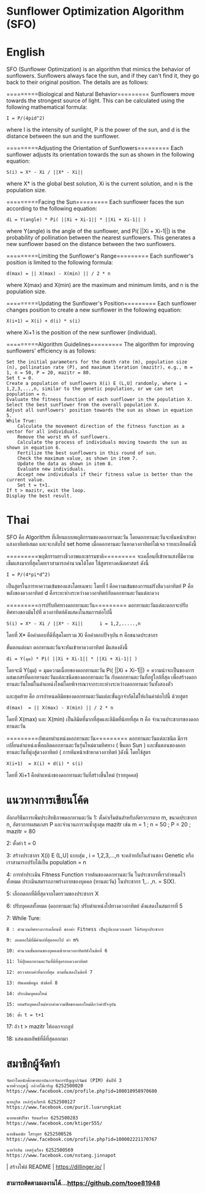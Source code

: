 # Sunflower Optimization Algorithm (SFO)

# English

SFO (Sunflower Optimization) is an algorithm that mimics the behavior of sunflowers. Sunflowers always face the sun, and if they can't find it, they go back to their original position. The details are as follows:

=========Biological and Natural Behavior=========
Sunflowers move towards the strongest source of light. This can be calculated using the following mathematical formula:

	I = P/(4pid^2)
	
where I is the intensity of sunlight, P is the power of the sun, and d is the distance between the sun and the sunflower.

=========Adjusting the Orientation of Sunflowers=========
Each sunflower adjusts its orientation towards the sun as shown in the following equation:

	S(i) = X* - Xi / ||X* - Xi||
	
where X* is the global best solution, Xi is the current solution, and n is the population size.

=========Facing the Sun=========
Each sunflower faces the sun according to the following equation:

	di = Y(angle) * Pi( ||Xi + Xi-1|| * ||Xi + Xi-1|| )
	
where Y(angle) is the angle of the sunflower, and Pi( ||Xi + Xi-1||) is the probability of pollination between the nearest sunflowers. This generates a new sunflower based on the distance between the two sunflowers.

=========Limiting the Sunflower's Range=========
Each sunflower's position is limited to the following formula:

	d(max) = || X(max) - X(min) || / 2 * n
	
where X(max) and X(min) are the maximum and minimum limits, and n is the population size.

=========Updating the Sunflower's Position=========
Each sunflower changes position to create a new sunflower in the following equation:

	X(i+1) = X(i) + d(i) * s(i)
	
where Xi+1 is the position of the new sunflower (individual).

=========Algorithm Guidelines=========
The algorithm for improving sunflowers' efficiency is as follows:

	Set the initial parameters for the death rate (m), population size (n), pollination rate (P), and maximum iteration (mazitr), e.g., m = 1, n = 50, P = 20, mazitr = 80.
	Set t = 0.
	Create a population of sunflowers X(i) E (L,U] randomly, where i = 1,2,3,...,n, similar to the genetic population, or we can set population = n.
	Evaluate the fitness function of each sunflower in the population X.
	Select the best sunflower from the overall population X.
	Adjust all sunflowers' position towards the sun as shown in equation 5.
	While True:
		Calculate the movement direction of the fitness function as a vector for all individuals.
		Remove the worst m% of sunflowers.
		Calculate the process of individuals moving towards the sun as shown in equation 6.
		Fertilize the best sunflowers in this round of sun.
		Check the maximum value, as shown in item 7.
		Update the data as shown in item 8.
		Evaluate new individuals.
		Accept new individuals if their fitness value is better than the current value.
		Set t = t+1.
	If t > mazitr, exit the loop.
	Display the best result.


# Thai

SFO คือ Algorithm ที่เลียนแบบพฤติกรรมของดอกทานตะวัน โดยดอกทานตะวันจะหันหน้าเข้าหาแสงอาทิตย์เสมอ และจะกลับไป set home เมื่อดอกทานตะวันหาดวงอาทิตย์ไม่เจอ รายละเอียดดังนี้

=========พฤติกรรมทางชีวภาพและธรรมชาติ=========
จะเคลื่อนที่เข้าหาแสงที่มีความเข็มแสงมากที่สุดโดยเราสามารถคำนวณได้โดย ใช้สูตรทางคณิตศาสตร์ ดังนี้

	I = P/(4*pi*d^2)

เป็นสูตรในการหาความเข้มของแสงโดยเฉพาะ โดยที่
I คือความเข้มของการแผ่รังสีดวงอาทิตย์
P คือพลังของดวงอาทิตย์ 
d คือระยะห่างระหว่างดวงอาทิตย์กับดอกทานตะวันแต่ละดวง

=========การปรับทิศทางดอกทานตะวัน=========
ดอกทานตะวันแต่ละดอกจะปรับทิศทางของมันไปที่ ดวงอาทิตย์ดังแสดงในสมการต่อไปนี้

    S(i) = X* - Xi / ||X* - Xi||      i = 1,2,.....,n

โดยที่
X* คือคำตอบที่ดีที่สุดโดยรวม 
Xi คือคำตอบปัจจุบัน
n คือขนาดประชากร

ขั้นตอนต่อมา ดอกทานตะวันจะหันเข้าหาดวงอาทิตย์ มีแสดงดังนี้

	di = Y(มุม) * Pi( ||Xi + Xi-1|| * ||Xi + Xi-1|| )

โดยจะมี
Y(มุม) = มุมความเฉื่อยของดอกทานตะวัน
Pi( ||Xi + Xi-1||)  = ความน่าจะเป็นของการผสมเกสรที่ดอกทานตะวันแต่ละชนิดของดอกทานตะวัน กับดอกทานตะวันที่อยู่ใกล้ที่สุด เพื่อสร้างดอกทานตะวันใหม่ในตำแหน่งใหม่โดยพิจารณาจากระยะห่างระหว่างดอกทานตะวันทั้งสองตัว

และสุดท้าย คือ การกำหนดลิมิตของดอกทานตะวันแต่ละขั้นถูกจำกัดไม่ให้เกินค่าต่อไปนี้
ด้วยสูตร

    d(max)  = || X(max) - X(min) || / 2 * n

โดยที่ X(max) และ X(min) เป็นลิมิตที่มากที่สุดและลิมิตที่น้อยที่สุด 
n คือ จำนวนประชากรของดอกทานตะวัน



=========อัพเดทตำแหน่งดอกทานตะวัน=========
ดอกทานตะวันแต่ละชนิด มีการเปลี่ยนตำแหน่งเพื่อผลิตดอกทานตะวันรุ่นใหม่ตามทิศทาง ( ขึ้นตก Sun )
และขั้นตอนของดอกทานตะวันที่มุ่งสู่ดวงอาทิตย์ ( การหันหน้าเข้าหาดวงอาทิตย์ )ดังนี้
โดยใช้สูตร

    X(i+1)  = X(i) + d(i) * s(i)
    
โดยที่ Xi+1 คือตำแหน่งของดอกทานตะวันที่สร้างขึ้นใหม่ (รายบุคคล)


# แนวทางการเขียนโค้ด
อัลกอริธึมการเพิ่มประสิทธิภาพดอกทานตะวัน
1: ตั้งค่าเริ่มต้นสำหรับอัตราการตาย m, ขนาดประชากร n, อัตราการผสมเกสร P และจำนวนการวนซ้ำสูงสุด mazitr เช่น m = 1 ; n = 50 ; P = 20 ; mazitr = 80

2: ตั้งค่า t = 0

3: สร้างประชากร X(i) E (L,U] แบบสุ่ม ,  i = 1,2,3,...,n
จะคล้ายกับในส่วนของ Genetic หรือเราสามารถปรับได้เป็น 
population = n

4: การทำประเมิน Fitness Function รายต้นของดอกทานตะวัน ในประชากรที่เรากำหนดไว้ทั้งหมด
ประเมินสมรรถภาพร่างกายของบุคคล (ทานตะวัน) ในประชากร 1,.. ,n. = S(X).

5: เลือกดอกที่ดีที่สุดจากโดยรวมของประชากร X

6: ปรับบุคคลทั้งหมด (ดอกทานตะวัน) ปรับตำแหน่งไปทางดวงอาทิตย์ ดังแสดงในสมการที่ 5

7: While Ture:

	8 : คำนวณทิศทางการเคลื่อนที่ ของค่า Fitness เป็นรูปแบบเวกเตอร์ ให้กับทุกประชากร

	9: ลบดอกไม้ที่มีค่าแย่ที่สุดออกไป ค่า m%

	10: คำนวณขั้นตอนของบุคคลเข้าหาดวงอาทิตย์ดังในข้อที่ 6

	11: ให้ปุ๋ยดอกทานตะวันที่ดีที่สุดรอบดวงอาทิตย์

	12: ตรวจสอบค่าที่มากที่สุด ตามที่แสดงในข้อที่ 7

	13: อัพเดตข้อมูล ดังข้อที่ 8

	14: ประเมินบุคคลใหม่

	15: ยอมรับบุคคลใหม่หากค่าความฟิตของดอกใหม่ดีกว่าค่าปัจจุบัน

	16: ตั้ง t = t+1

17: ถ้า t > mazitr ให้ออกจากลูป

18: แสดงผลลัพธ์ที่ดีที่สุดออกมา

# สมาชิกผู้จัดทำ

    จัดทำโดยนักศึกษาสถาบันการจัดการปัญญาภิวัฒน์ (PIM) ชั้นปีที่ 3
    นายศิวกฤษฏิ์ กล้วยไม้เจริญ 6252500020
    https://www.facebook.com/profile.php?id=100010958970680
    
    นายภูริต เหล่ารุ่งเกียรติ 6252500127
    https://www.facebook.com/purit.luarungkiat
    
    นายพงษ์ปรีชา รัตนสร้อย 6252500283
    https://www.facebook.com/ktiger555/
    
    นายชินดนัย โสรบุตร 6252500526
    https://www.facebook.com/profile.php?id=100002221170767
    
    นายจิรสิน เทศรุ่งเรือง 6252500569
    https://www.facebook.com/nstang.jinnapot

| สร้างไฟล์ README  | https://dillinger.io/ |
### สามารถติดตามผลงานได้...https://github.com/tooe81948
